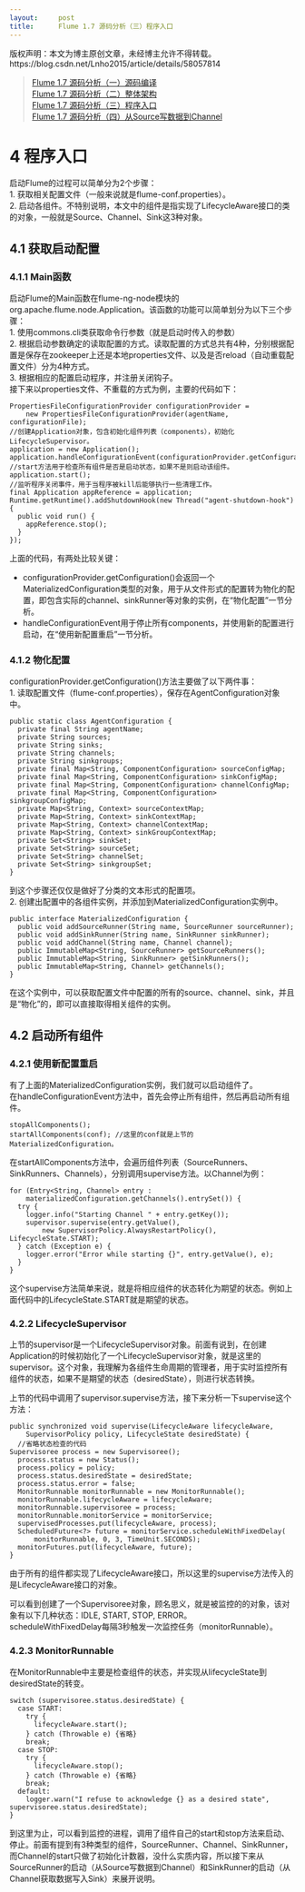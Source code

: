 ```yaml
---
layout:     post
title:      Flume 1.7 源码分析（三）程序入口
---
```

<div id="article_content" class="article_content clearfix csdn-tracking-statistics" data-pid="blog" data-mod="popu_307" data-dsm="post">
								<div class="article-copyright">
					版权声明：本文为博主原创文章，未经博主允许不得转载。					https://blog.csdn.net/Lnho2015/article/details/58057814				</div>
								            <div id="content_views" class="markdown_views prism-atom-one-dark">
							<!-- flowchart 箭头图标 勿删 -->
							<svg xmlns="http://www.w3.org/2000/svg" style="display: none;"><path stroke-linecap="round" d="M5,0 0,2.5 5,5z" id="raphael-marker-block" style="-webkit-tap-highlight-color: rgba(0, 0, 0, 0);"></path></svg>
							<blockquote>
  <p><a href="http://blog.csdn.net/lnho2015/article/details/57416739" rel="nofollow">Flume 1.7 源码分析（一）源码编译</a> <br>
  <a href="http://blog.csdn.net/Lnho2015/article/details/58055919" rel="nofollow">Flume 1.7 源码分析（二）整体架构</a> <br>
  <a href="http://blog.csdn.net/Lnho2015/article/details/58057814" rel="nofollow">Flume 1.7 源码分析（三）程序入口</a> <br>
  <a href="http://blog.csdn.net/Lnho2015/article/details/59103551" rel="nofollow">Flume 1.7 源码分析（四）从Source写数据到Channel</a>   </p>
</blockquote>

<h1 id="4-程序入口">4 程序入口</h1>

<p>启动Flume的过程可以简单分为2个步骤： <br>
1.  获取相关配置文件（一般来说就是flume-conf.properties）。 <br>
2.  启动各组件。不特别说明，本文中的组件是指实现了LifecycleAware接口的类的对象，一般就是Source、Channel、Sink这3种对象。</p>



<h2 id="41-获取启动配置">4.1  获取启动配置</h2>



<h3 id="411-main函数">4.1.1   Main函数</h3>

<p>启动Flume的Main函数在flume-ng-node模块的org.apache.flume.node.Application。该函数的功能可以简单划分为以下三个步骤： <br>
1.  使用commons.cli类获取命令行参数（就是启动时传入的参数） <br>
2.  根据启动参数确定的读取配置的方式。读取配置的方式总共有4种，分别根据配置是保存在zookeeper上还是本地properties文件、以及是否reload（自动重载配置文件）分为4种方式。 <br>
3.  根据相应的配置启动程序，并注册关闭钩子。 <br>
接下来以properties文件、不重载的方式为例，主要的代码如下：</p>



<pre class="prettyprint"><code class=" hljs java">PropertiesFileConfigurationProvider configurationProvider =
    <span class="hljs-keyword">new</span> PropertiesFileConfigurationProvider(agentName, configurationFile);
<span class="hljs-comment">//创建Application对象，包含初始化组件列表（components），初始化LifecycleSupervisor。</span>
application = <span class="hljs-keyword">new</span> Application();
application.handleConfigurationEvent(configurationProvider.getConfiguration());
<span class="hljs-comment">//start方法用于检查所有组件是否是启动状态，如果不是则启动该组件。</span>
application.start();
<span class="hljs-comment">//监听程序关闭事件，用于当程序被kill后能够执行一些清理工作。</span>
<span class="hljs-keyword">final</span> Application appReference = application;
Runtime.getRuntime().addShutdownHook(<span class="hljs-keyword">new</span> Thread(<span class="hljs-string">"agent-shutdown-hook"</span>) {
  <span class="hljs-keyword">public</span> <span class="hljs-keyword">void</span> <span class="hljs-title">run</span>() {
    appReference.stop();
  }
});</code></pre>

<p>上面的代码，有两处比较关键：</p>

<ul>
<li>configurationProvider.getConfiguration()会返回一个MaterializedConfiguration类型的对象，用于从文件形式的配置转为物化的配置，即包含实际的channel、sinkRunner等对象的实例，在“物化配置”一节分析。</li>
<li>handleConfigurationEvent用于停止所有components，并使用新的配置进行启动，在“使用新配置重启”一节分析。</li>
</ul>



<h3 id="412-物化配置">4.1.2   物化配置</h3>

<p>configurationProvider.getConfiguration()方法主要做了以下两件事： <br>
1.  读取配置文件（flume-conf.properties），保存在AgentConfiguration对象中。</p>



<pre class="prettyprint"><code class=" hljs lasso"><span class="hljs-keyword">public</span> static class AgentConfiguration {
  <span class="hljs-keyword">private</span> final <span class="hljs-built_in">String</span> agentName;
  <span class="hljs-keyword">private</span> <span class="hljs-built_in">String</span> sources;
  <span class="hljs-keyword">private</span> <span class="hljs-built_in">String</span> sinks;
  <span class="hljs-keyword">private</span> <span class="hljs-built_in">String</span> channels;
  <span class="hljs-keyword">private</span> <span class="hljs-built_in">String</span> sinkgroups;
  <span class="hljs-keyword">private</span> final <span class="hljs-built_in">Map</span><span class="hljs-subst">&lt;</span><span class="hljs-built_in">String</span>, ComponentConfiguration<span class="hljs-subst">&gt;</span> sourceConfigMap;
  <span class="hljs-keyword">private</span> final <span class="hljs-built_in">Map</span><span class="hljs-subst">&lt;</span><span class="hljs-built_in">String</span>, ComponentConfiguration<span class="hljs-subst">&gt;</span> sinkConfigMap;
  <span class="hljs-keyword">private</span> final <span class="hljs-built_in">Map</span><span class="hljs-subst">&lt;</span><span class="hljs-built_in">String</span>, ComponentConfiguration<span class="hljs-subst">&gt;</span> channelConfigMap;
  <span class="hljs-keyword">private</span> final <span class="hljs-built_in">Map</span><span class="hljs-subst">&lt;</span><span class="hljs-built_in">String</span>, ComponentConfiguration<span class="hljs-subst">&gt;</span> sinkgroupConfigMap;
  <span class="hljs-keyword">private</span> <span class="hljs-built_in">Map</span><span class="hljs-subst">&lt;</span><span class="hljs-built_in">String</span>, Context<span class="hljs-subst">&gt;</span> sourceContextMap;
  <span class="hljs-keyword">private</span> <span class="hljs-built_in">Map</span><span class="hljs-subst">&lt;</span><span class="hljs-built_in">String</span>, Context<span class="hljs-subst">&gt;</span> sinkContextMap;
  <span class="hljs-keyword">private</span> <span class="hljs-built_in">Map</span><span class="hljs-subst">&lt;</span><span class="hljs-built_in">String</span>, Context<span class="hljs-subst">&gt;</span> channelContextMap;
  <span class="hljs-keyword">private</span> <span class="hljs-built_in">Map</span><span class="hljs-subst">&lt;</span><span class="hljs-built_in">String</span>, Context<span class="hljs-subst">&gt;</span> sinkGroupContextMap;
  <span class="hljs-keyword">private</span> <span class="hljs-built_in">Set</span><span class="hljs-subst">&lt;</span><span class="hljs-built_in">String</span><span class="hljs-subst">&gt;</span> sinkSet;
  <span class="hljs-keyword">private</span> <span class="hljs-built_in">Set</span><span class="hljs-subst">&lt;</span><span class="hljs-built_in">String</span><span class="hljs-subst">&gt;</span> sourceSet;
  <span class="hljs-keyword">private</span> <span class="hljs-built_in">Set</span><span class="hljs-subst">&lt;</span><span class="hljs-built_in">String</span><span class="hljs-subst">&gt;</span> channelSet;
  <span class="hljs-keyword">private</span> <span class="hljs-built_in">Set</span><span class="hljs-subst">&lt;</span><span class="hljs-built_in">String</span><span class="hljs-subst">&gt;</span> sinkgroupSet;
}</code></pre>

<p>到这个步骤还仅仅是做好了分类的文本形式的配置项。 <br>
2.  创建出配置中的各组件实例，并添加到MaterializedConfiguration实例中。</p>



<pre class="prettyprint"><code class=" hljs cs"><span class="hljs-keyword">public</span> <span class="hljs-keyword">interface</span> MaterializedConfiguration {
  <span class="hljs-keyword">public</span> <span class="hljs-keyword">void</span> <span class="hljs-title">addSourceRunner</span>(String name, SourceRunner sourceRunner);
  <span class="hljs-keyword">public</span> <span class="hljs-keyword">void</span> <span class="hljs-title">addSinkRunner</span>(String name, SinkRunner sinkRunner);
  <span class="hljs-keyword">public</span> <span class="hljs-keyword">void</span> <span class="hljs-title">addChannel</span>(String name, Channel channel);
  <span class="hljs-keyword">public</span> ImmutableMap&lt;String, SourceRunner&gt; <span class="hljs-title">getSourceRunners</span>();
  <span class="hljs-keyword">public</span> ImmutableMap&lt;String, SinkRunner&gt; <span class="hljs-title">getSinkRunners</span>();
  <span class="hljs-keyword">public</span> ImmutableMap&lt;String, Channel&gt; <span class="hljs-title">getChannels</span>();
}</code></pre>

<p>在这个实例中，可以获取配置文件中配置的所有的source、channel、sink，并且是“物化”的，即可以直接取得相关组件的实例。</p>



<h2 id="42-启动所有组件">4.2  启动所有组件</h2>



<h3 id="421-使用新配置重启">4.2.1   使用新配置重启</h3>

<p>有了上面的MaterializedConfiguration实例，我们就可以启动组件了。 <br>
在handleConfigurationEvent方法中，首先会停止所有组件，然后再启动所有组件。</p>



<pre class="prettyprint"><code class=" hljs scss"><span class="hljs-function">stopAllComponents()</span>;
<span class="hljs-function">startAllComponents(conf)</span>; <span class="hljs-comment">//这里的conf就是上节的MaterializedConfiguration。</span></code></pre>

<p>在startAllComponents方法中，会遍历组件列表（SourceRunners、SinkRunners、Channels），分别调用supervise方法。以Channel为例：</p>



<pre class="prettyprint"><code class=" hljs avrasm">for (Entry&lt;String, Channel&gt; entry :
    materializedConfiguration<span class="hljs-preprocessor">.getChannels</span>()<span class="hljs-preprocessor">.entrySet</span>()) {
  try {
    logger<span class="hljs-preprocessor">.info</span>(<span class="hljs-string">"Starting Channel "</span> + entry<span class="hljs-preprocessor">.getKey</span>())<span class="hljs-comment">;</span>
    supervisor<span class="hljs-preprocessor">.supervise</span>(entry<span class="hljs-preprocessor">.getValue</span>(),
        new SupervisorPolicy<span class="hljs-preprocessor">.AlwaysRestartPolicy</span>(), LifecycleState<span class="hljs-preprocessor">.START</span>)<span class="hljs-comment">;</span>
  } catch (Exception e) {
    logger<span class="hljs-preprocessor">.error</span>(<span class="hljs-string">"Error while starting {}"</span>, entry<span class="hljs-preprocessor">.getValue</span>(), e)<span class="hljs-comment">;</span>
  }
}</code></pre>

<p>这个supervise方法简单来说，就是将相应组件的状态转化为期望的状态。例如上面代码中的LifecycleState.START就是期望的状态。</p>



<h3 id="422-lifecyclesupervisor">4.2.2   LifecycleSupervisor</h3>

<p>上节的supervisor是一个LifecycleSupervisor对象。前面有说到，在创建Application的时候初始化了一个LifecycleSupervisor对象，就是这里的supervisor。这个对象，我理解为各组件生命周期的管理者，用于实时监控所有组件的状态，如果不是期望的状态（desiredState），则进行状态转换。</p>

<p>上节的代码中调用了supervisor.supervise方法，接下来分析一下supervise这个方法：</p>



<pre class="prettyprint"><code class=" hljs avrasm">public synchronized void supervise(LifecycleAware lifecycleAware,
    SupervisorPolicy policy, LifecycleState desiredState) {
  //省略状态检查的代码
Supervisoree process = new Supervisoree()<span class="hljs-comment">;</span>
  process<span class="hljs-preprocessor">.status</span> = new Status()<span class="hljs-comment">;</span>
  process<span class="hljs-preprocessor">.policy</span> = policy<span class="hljs-comment">;</span>
  process<span class="hljs-preprocessor">.status</span><span class="hljs-preprocessor">.desiredState</span> = desiredState<span class="hljs-comment">;</span>
  process<span class="hljs-preprocessor">.status</span><span class="hljs-preprocessor">.error</span> = false<span class="hljs-comment">;</span>
  MonitorRunnable monitorRunnable = new MonitorRunnable()<span class="hljs-comment">;</span>
  monitorRunnable<span class="hljs-preprocessor">.lifecycleAware</span> = lifecycleAware<span class="hljs-comment">;</span>
  monitorRunnable<span class="hljs-preprocessor">.supervisoree</span> = process<span class="hljs-comment">;</span>
  monitorRunnable<span class="hljs-preprocessor">.monitorService</span> = monitorService<span class="hljs-comment">;</span>
  supervisedProcesses<span class="hljs-preprocessor">.put</span>(lifecycleAware, process)<span class="hljs-comment">;</span>
  ScheduledFuture&lt;?&gt; future = monitorService<span class="hljs-preprocessor">.scheduleWithFixedDelay</span>(
      monitorRunnable, <span class="hljs-number">0</span>, <span class="hljs-number">3</span>, TimeUnit<span class="hljs-preprocessor">.SECONDS</span>)<span class="hljs-comment">;</span>
  monitorFutures<span class="hljs-preprocessor">.put</span>(lifecycleAware, future)<span class="hljs-comment">;</span>
}</code></pre>

<p>由于所有的组件都实现了LifecycleAware接口，所以这里的supervise方法传入的是LifecycleAware接口的对象。</p>

<p>可以看到创建了一个Supervisoree对象，顾名思义，就是被监控的的对象，该对象有以下几种状态：IDLE, START, STOP, ERROR。 <br>
scheduleWithFixedDelay每隔3秒触发一次监控任务（monitorRunnable）。</p>



<h3 id="423-monitorrunnable">4.2.3   MonitorRunnable</h3>

<p>在MonitorRunnable中主要是检查组件的状态，并实现从lifecycleState到desiredState的转变。</p>



<pre class="prettyprint"><code class=" hljs cs"><span class="hljs-keyword">switch</span> (supervisoree.status.desiredState) {
  <span class="hljs-keyword">case</span> START:
    <span class="hljs-keyword">try</span> {
      lifecycleAware.start();
    } <span class="hljs-keyword">catch</span> (Throwable e) {省略}
    <span class="hljs-keyword">break</span>;
  <span class="hljs-keyword">case</span> STOP:
    <span class="hljs-keyword">try</span> {
      lifecycleAware.stop();
    } <span class="hljs-keyword">catch</span> (Throwable e) {省略}
    <span class="hljs-keyword">break</span>;
  <span class="hljs-keyword">default</span>:
    logger.warn(<span class="hljs-string">"I refuse to acknowledge {} as a desired state"</span>, supervisoree.status.desiredState);
}</code></pre>

<p>到这里为止，可以看到监控的进程，调用了组件自己的start和stop方法来启动、停止。前面有提到有3种类型的组件，SourceRunner、Channel、SinkRunner，而Channel的start只做了初始化计数器，没什么实质内容，所以接下来从SourceRunner的启动（从Source写数据到Channel）和SinkRunner的启动（从Channel获取数据写入Sink）来展开说明。</p>            </div>
						<link href="https://csdnimg.cn/release/phoenix/mdeditor/markdown_views-9e5741c4b9.css" rel="stylesheet">
                </div>